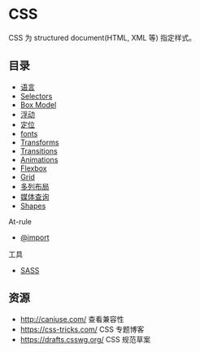 # CSS

CSS 为 structured document(HTML, XML 等) 指定样式。

## 目录

- [语言](lang/index.md)
- [Selectors](selectors/index.md)
- [Box Model](box/index.md)
- [浮动](floats/index.md)
- [定位](positioning/index.md)
- [fonts](fonts/index.md)
- [Transforms](transforms/index.md)
- [Transitions](transitions/index.md)
- [Animations](animations/index.md)
- [Flexbox](flexbox/index.md)
- [Grid](grid/index.md)
- [多列布局](multicol/index.md)
- [媒体查询](mediaqueries/index.md)
- [Shapes](shapes/index.md)

At-rule

- [@import](at-import.md)

工具

- [SASS](sass.md)

## 资源

- <http://caniuse.com/> 查看兼容性
- <https://css-tricks.com/> CSS 专题博客
- <https://drafts.csswg.org/> CSS 规范草案
